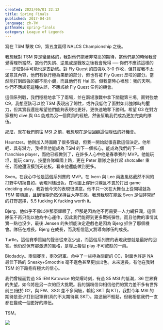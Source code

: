 ```yaml
---
created: 2023/06/01 22:12
title: Spring Finals
published: 2017-04-24
language: zh-TW
pathname: spring-finals
category: League of Legends
---
```


寫在 TSM 擊敗 C9，第五度贏得 NALCS Championship 之後。

我想我對 TSM 算是蠻嚴格的，我對他們抱著非常高的期待，當他們贏的時候我會覺得理所當然，當他們失誤、逆風或是戰敗之後我會覺得 ── 你們不應該這樣的 ── 即使對手可能也是支勁旅。對 Fly Quest 的四強以 3-0 作收，但其實我不太滿意其內容，他們有執行極為果斷的部分，但也有被 Fly Quest 反咬的部分。當然能打到四強的都不能小覷，而且他們有 Hai 耶，但我當時心裡想：我的天啊，你們不應該犯這種失誤，不應該給 Fly Quest 任何的機會。

這個系列戰，我們穩穩地拿下了兩場，並在兩場激戰中拿下關鍵第三場。面對強敵 C9，我想應該可以說 TSM 表現出了韌性，或許我低估了面對如此強隊時的壓力，但其實我還是希望他們能夠表現地更好，更快速地奪下勝利。希望 G3 在對方家裡的 dive 與 G4 能成為另一個寶貴的經驗，然後幫助我們成為更加完美的隊伍。

那麼，就在我們前往 MSI 之前，我想現在是個回顧這個隊伍的好機會。

Hauntzer。他剛加入時面臨了很多質疑，但我一開始就很喜歡這個決定。他年輕、具有潛力，我相信他能成為 TSM 的下一個核心，能成為我們的下一個 franchise player，而他已經做到了，在許多人心中他是春季賽的 MVP。他能玩坦，能玩 carry，技壓各隊韓國上路，更在 Peter 離隊之後扛起 shotcaller 重任，而他還沒摸到天花板，看來他還能做到更多。

Sven。在我心中他是這個系列賽的 MVP。在 Ivern 與 Lee 兩隻風格截然不同的打野中切換自如，表現同樣出色，在地圖上穿針引線且不畏於打出 game deciding play，我對他今天的表現很滿意。他不只一次在大舞台上從開場就為 TSM 帶順風，且到後期仍然保持巨大存在感，我想我現在能說 Sven 是個非常好的打野選擇，5.5 fucking K fucking worth it。

Bjerg。他似乎不像以往那麼耀眼了，但那是因為他不再需要一人力網狂瀾，這個隊伍不再只能以他為中心運作，因此我們能得到更多戰術彈性。而且他做的事情其實一點也沒少，最後 Jensen 的失誤能決定遊戲也是因為 Bjerg 抓住了那個機會。隊伍在成長，Bjerg 在成長，而我相信這又將導向隊伍的成長。

Turtle。這個賽季質疑的聲音從來沒少過，而這個系列賽的表現我想就是最好的回答。他仍然保有那激進的風格，是隊上每個 play 不可或缺的一員。

Biodaddy。兩個賽季，兩次冠軍。命中了一些極為關鍵的 CC，對面也許是 NA 最佳下路的 Sneaky+Smoothie 毫不遜色甚至更加出色。未來還長，有他在我對 TSM 的下路抱有極大的信心。

我們曾經面對過 S5 IEM Katowice 的榮耀時刻，有過 S5 MSI 的低潮，S6 世界賽的失望，如今將是另一次的巨大挑戰。我的腦粉信仰相信他們的實力差不多有世界前三(優於 G2，與 FW、SSG 差不多同級，輸給 SKT 與 KT)，我對今年 MSI 的期待是至少打到冠軍賽(真的不太期待贏 SKT)。路途絕不輕鬆，但我相信我們一直都在變成一個更好的隊伍。

TSM。

![](spring-finals_1.png)
